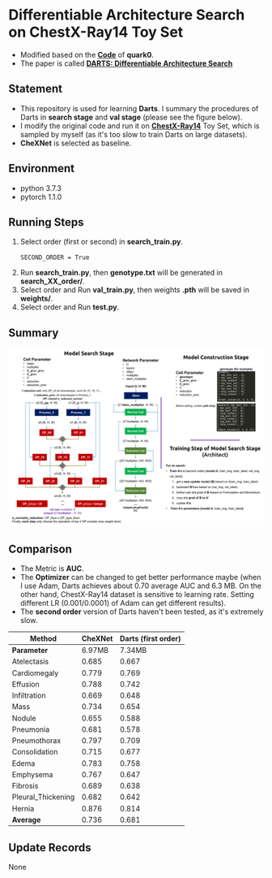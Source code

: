 # Differentiable Architecture Search on ChestX-Ray14 Toy Set
- Modified based on the [**Code**](https://github.com/quark0/darts) of **quark0**.
- The paper is called [**DARTS: Differentiable Architecture Search**](https://arxiv.org/abs/1806.09055)


## Statement
- This repository is used for learning **Darts**. I summary the procedures of Darts in **search stage** and **val stage** (please see the figure below).
- I modify the original code and run it on [**ChestX-Ray14**](https://nihcc.app.box.com/v/ChestXray-NIHCC) Toy Set, which is sampled by myself (as it's too slow to train Darts on large datasets).
- **CheXNet** is selected as baseline.

## Environment
- python 3.7.3
- pytorch 1.1.0


## Running Steps
1. Select order (first or second) in **search_train.py**.
    ```
	SECOND_ORDER = True
	
2. Run **search_train.py**, then **genotype.txt** will be generated in **search_XX_order/**.
3. Select order and Run **val_train.py**, then weights **.pth** will be saved in **weights/**.
4. Select order and Run **test.py**.

## Summary
![](Summary.png)

## Comparison
- The Metric is **AUC**.
- The **Optimizer** can be changed to get better performance maybe (when I use Adam, Darts achieves about 0.70 average AUC and 6.3 MB. On the other hand, ChestX-Ray14 dataset is sensitive to learning rate. Setting different LR (0.001/0.0001) of Adam can get different results).
- The **second order** version of Darts haven't been tested, as it's extremely slow.

Method            	| CheXNet   	| Darts (first order)
---                    	| ---            	| --- 
**Parameter**	    | 6.97MB	| 7.34MB
Atelectasis      	| 0.685		| 0.667
Cardiomegaly 	| 0.779 		| 0.769
Effusion           	| 0.788 		| 0.742
Infiltration       	| 0.669 		| 0.648
Mass               		| 0.734 		| 0.654
Nodule               	| 0.655 		| 0.588
Pneumonia             	| 0.681 		| 0.578
Pneumothorax	| 0.797  		| 0.709
Consolidation		| 0.715 		| 0.677
Edema			| 0.783 		| 0.758
Emphysema		| 0.767 		| 0.647
Fibrosis			| 0.689 		| 0.638
Pleural_Thickening	| 0.682 		| 0.642
Hernia			| 0.876 		| 0.814
**Average**	    | 0.736		| 0.681

## Update Records
None